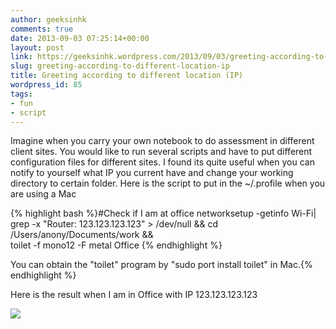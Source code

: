 ```yaml
---
author: geeksinhk
comments: true
date: 2013-09-03 07:25:14+00:00
layout: post
link: https://geeksinhk.wordpress.com/2013/09/03/greeting-according-to-different-location-ip/
slug: greeting-according-to-different-location-ip
title: Greeting according to different location (IP)
wordpress_id: 85
tags:
- fun
- script
---
```


Imagine when you carry your own notebook to do assessment in different client sites. You would like to run several scripts and have to put different configuration files for different sites. I found its quite useful when you can notify to yourself what IP you current have and change your working directory to certain folder. Here is the script to put in the ~/.profile when you are using a Mac


{% highlight bash %}#Check if I am at office
networksetup -getinfo Wi-Fi| grep -x "Router: 123.123.123.123" > /dev/null && cd /Users/anony/Documents/work && \
toilet -f mono12 -F metal Office
{% endhighlight %}

You can obtain the "toilet" program by "sudo port install toilet" in Mac.{% endhighlight %}


Here is the result when I am in Office with IP 123.123.123.123


[![](http://geeksinhk.files.wordpress.com/2013/09/7cf11-screenshot2011-12-13at4-55-39pm.png?w=300)](http://4.bp.blogspot.com/-XsEL7Kcod6Y/TucU5yAOVOI/AAAAAAAAPjQ/DGeg9XPF4t8/s1600/Screen+Shot+2011-12-13+at+4.55.39+PM.png)

